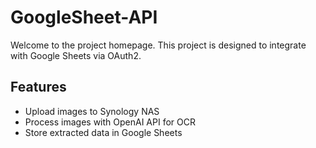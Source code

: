 # GoogleSheet-API

Welcome to the project homepage. This project is designed to integrate with Google Sheets via OAuth2.

## Features
- Upload images to Synology NAS
- Process images with OpenAI API for OCR
- Store extracted data in Google Sheets
